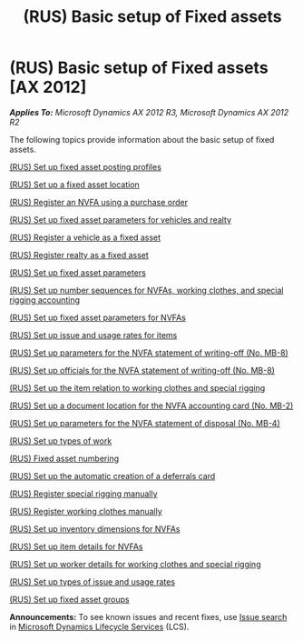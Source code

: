 ﻿---
title: (RUS) Basic setup of Fixed assets
TOCTitle: (RUS) Basic setup of Fixed assets
ms:assetid: 9c6ca7c3-9172-449f-9953-3954f3f5a428
ms:mtpsurl: https://technet.microsoft.com/en-us/library/JJ678528(v=AX.60)
ms:contentKeyID: 49387757
ms.date: 04/18/2014
mtps_version: v=AX.60
---

# (RUS) Basic setup of Fixed assets [AX 2012]


_**Applies To:** Microsoft Dynamics AX 2012 R3, Microsoft Dynamics AX 2012 R2_

The following topics provide information about the basic setup of fixed assets.

[(RUS) Set up fixed asset posting profiles](rus-set-up-fixed-asset-posting-profiles.md)

[(RUS) Set up a fixed asset location](rus-set-up-a-fixed-asset-location.md)

[(RUS) Register an NVFA using a purchase order](rus-register-an-nvfa-using-a-purchase-order.md)

[(RUS) Set up fixed asset parameters for vehicles and realty](rus-set-up-fixed-asset-parameters-for-vehicles-and-realty.md)

[(RUS) Register a vehicle as a fixed asset](rus-register-a-vehicle-as-a-fixed-asset.md)

[(RUS) Register realty as a fixed asset](rus-register-realty-as-a-fixed-asset.md)

[(RUS) Set up fixed asset parameters](rus-set-up-fixed-asset-parameters.md)

[(RUS) Set up number sequences for NVFAs, working clothes, and special rigging accounting](rus-set-up-number-sequences-for-nvfas-working-clothes-and-special-rigging-accounting.md)

[(RUS) Set up fixed asset parameters for NVFAs](rus-set-up-fixed-asset-parameters-for-nvfas.md)

[(RUS) Set up issue and usage rates for items](rus-set-up-issue-and-usage-rates-for-items.md)

[(RUS) Set up parameters for the NVFA statement of writing-off (No. MB-8)](rus-set-up-parameters-for-the-nvfa-statement-of-writing-off-no-mb-8.md)

[(RUS) Set up officials for the NVFA statement of writing-off (No. MB-8)](rus-set-up-officials-for-the-nvfa-statement-of-writing-off-no-mb-8.md)

[(RUS) Set up the item relation to working clothes and special rigging](rus-set-up-the-item-relation-to-working-clothes-and-special-rigging.md)

[(RUS) Set up a document location for the NVFA accounting card (No. MB-2)](rus-set-up-a-document-location-for-the-nvfa-accounting-card-no-mb-2.md)

[(RUS) Set up parameters for the NVFA statement of disposal (No. MB-4)](rus-set-up-parameters-for-the-nvfa-statement-of-disposal-no-mb-4.md)

[(RUS) Set up types of work](rus-set-up-types-of-work.md)

[(RUS) Fixed asset numbering](rus-fixed-asset-numbering.md)

[(RUS) Set up the automatic creation of a deferrals card](rus-set-up-the-automatic-creation-of-a-deferrals-card.md)

[(RUS) Register special rigging manually](rus-register-special-rigging-manually.md)

[(RUS) Register working clothes manually](rus-register-working-clothes-manually.md)

[(RUS) Set up inventory dimensions for NVFAs](rus-set-up-inventory-dimensions-for-nvfas.md)

[(RUS) Set up item details for NVFAs](rus-set-up-item-details-for-nvfas.md)

[(RUS) Set up worker details for working clothes and special rigging](rus-set-up-worker-details-for-working-clothes-and-special-rigging.md)

[(RUS) Set up types of issue and usage rates](rus-set-up-types-of-issue-and-usage-rates.md)

[(RUS) Set up fixed asset groups](rus-set-up-fixed-asset-groups.md)

  
**Announcements:** To see known issues and recent fixes, use [Issue search](http://go.microsoft.com/fwlink/?linkid=389258) in [Microsoft Dynamics Lifecycle Services](http://go.microsoft.com/fwlink/?linkid=306505) (LCS).

